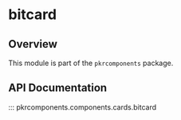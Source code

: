 # bitcard

## Overview

This module is part of the `pkrcomponents` package.

## API Documentation

::: pkrcomponents.components.cards.bitcard


